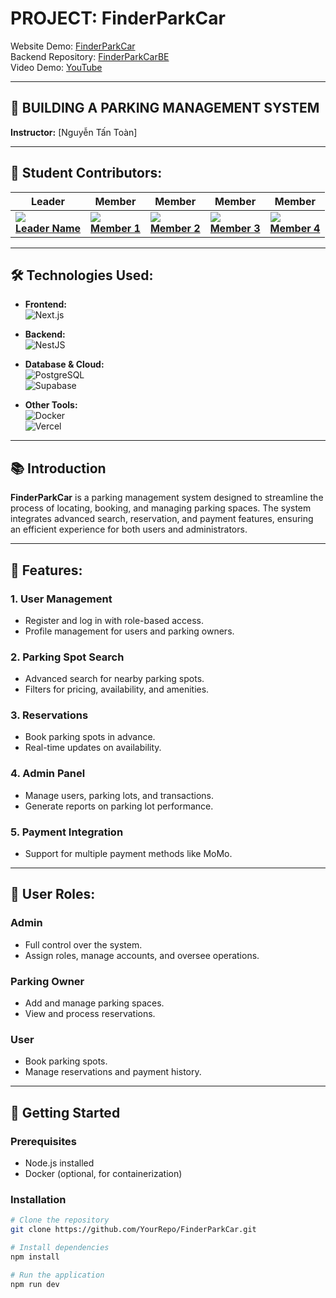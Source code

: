 # PROJECT: FinderParkCar

Website Demo: [FinderParkCar](https://admin-parking.vercel.app/sign-in)  
Backend Repository: [FinderParkCarBE](https://github.com/YourBackendRepo)  
Video Demo: [YouTube](https://www.youtube.com/watch?v=demo_video_link)

---

## 🚗 BUILDING A PARKING MANAGEMENT SYSTEM

**Instructor:** [Nguyễn Tấn Toàn]

---

## 👥 Student Contributors:
| Leader               | Member               | Member               | Member               | Member               |
|-----------------------|----------------------|----------------------|----------------------|----------------------|
| [![](https://avatars.githubusercontent.com/u/90507570?v=4)](https://github.com/lancer2672) <br> **[Leader Name](https://github.com/lancer2672)** | [![](https://avatars.githubusercontent.com/u/23456789?v=4)](https://github.com/Member1Profile) <br> **[Member 1](https://github.com/Member1Profile)** | [![](https://avatars.githubusercontent.com/u/34567890?v=4)](https://github.com/Member2Profile) <br> **[Member 2](https://github.com/Member2Profile)** | [![](https://avatars.githubusercontent.com/u/45678901?v=4)](https://github.com/Member3Profile) <br> **[Member 3](https://github.com/Member3Profile)** | [![](https://avatars.githubusercontent.com/u/56789012?v=4)](https://github.com/Member4Profile) <br> **[Member 4](https://github.com/Member4Profile)** |

---

## 🛠️ Technologies Used:
- **Frontend:**  
  ![Next.js](https://img.shields.io/badge/Next.js-000000?style=for-the-badge&logo=nextdotjs&logoColor=white)

- **Backend:**  
  ![NestJS](https://img.shields.io/badge/NestJS-E0234E?style=for-the-badge&logo=nestjs&logoColor=white)

- **Database & Cloud:**  
  ![PostgreSQL](https://img.shields.io/badge/PostgreSQL-316192?style=for-the-badge&logo=postgresql&logoColor=white)  
  ![Supabase](https://img.shields.io/badge/Supabase-3ECF8E?style=for-the-badge&logo=supabase&logoColor=white)

- **Other Tools:**  
  ![Docker](https://img.shields.io/badge/Docker-2496ED?style=for-the-badge&logo=docker&logoColor=white)  
  ![Vercel](https://img.shields.io/badge/Vercel-000000?style=for-the-badge&logo=vercel&logoColor=white)

---

## 📚 Introduction

**FinderParkCar** is a parking management system designed to streamline the process of locating, booking, and managing parking spaces. The system integrates advanced search, reservation, and payment features, ensuring an efficient experience for both users and administrators.

---

## 🌟 Features:
### 1. User Management
- Register and log in with role-based access.
- Profile management for users and parking owners.

### 2. Parking Spot Search
- Advanced search for nearby parking spots.
- Filters for pricing, availability, and amenities.

### 3. Reservations
- Book parking spots in advance.
- Real-time updates on availability.

### 4. Admin Panel
- Manage users, parking lots, and transactions.
- Generate reports on parking lot performance.

### 5. Payment Integration
- Support for multiple payment methods like MoMo.

---

## 👥 User Roles:
### **Admin**
- Full control over the system.
- Assign roles, manage accounts, and oversee operations.

### **Parking Owner**
- Add and manage parking spaces.
- View and process reservations.

### **User**
- Book parking spots.
- Manage reservations and payment history.

---

## 🚀 Getting Started

### Prerequisites
- Node.js installed
- Docker (optional, for containerization)

### Installation
```bash
# Clone the repository
git clone https://github.com/YourRepo/FinderParkCar.git

# Install dependencies
npm install

# Run the application
npm run dev
